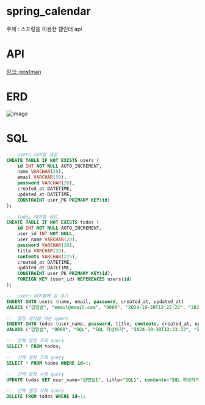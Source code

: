 # spring_calendar

주제 : 스프링을 이용한 캘린더 api

# API
[링크: postman](https://documenter.getpostman.com/view/18429295/2sAY4uD4Gf)
# ERD
![image](https://github.com/user-attachments/assets/b7b044cf-019c-4e63-9a28-37ddb222f53e)
# SQL
```sql
--  users 테이블 생성
CREATE TABLE IF NOT EXISTS users (
	id INT NOT NULL AUTO_INCREMENT,
	name VARCHAR(20),
	email VARCHAR(50),
	password VARCHAR(20),
	created_at DATETIME,
	updated_at DATETIME,
	CONSTRAINT user_PK PRIMARY KEY(id)
);

--  todos 테이블 생성
CREATE TABLE IF NOT EXISTS todos (
	id INT NOT NULL AUTO_INCREMENT,
	user_id INT NOT NULL,
	user_name VARCHAR(20),
	password VARCHAR(20),
	title VARCHAR(20),
	contents VARCHAR(225),
	created_at DATETIME,
	updated_at DATETIME,
	CONSTRAINT user_PK PRIMARY KEY(id),
	FOREIGN KEY (user_id) REFERENCES users(id)
);

--  users 테이블에 값 추가
INSERT INTO users (name, email, password, created_at, updated_at)
VALUES ("김민범", "email@email.com", "0000", "2024-10-30T12:22:22", "2024-10-30T12:22:22");

--  일정 생성을 하는 query
INSERT INTO todos (user_name, password, title, contents, created_at, updated_at, user_id)
VALUES ("김민범", "0000", "SQL", "SQL 작성하기", "2024-10-30T12:33:33", "2024-10-30T12:33:33", 1);

--  전체 일정 조회 query
SELECT * FROM todos;

--  선택 일정 조회 query
SELECT * FROM todos WHERE id=1;

--  선택 일정 수정 query
UPDATE todos SET user_name="김민범1", title="SQL1", contents="SQL 작성하기1", updated_at="2024-10-31T11:11:11" WHERE id=1; 

--  선택 일정 삭제 query
DELETE FROM todos WHERE id=1;
```
